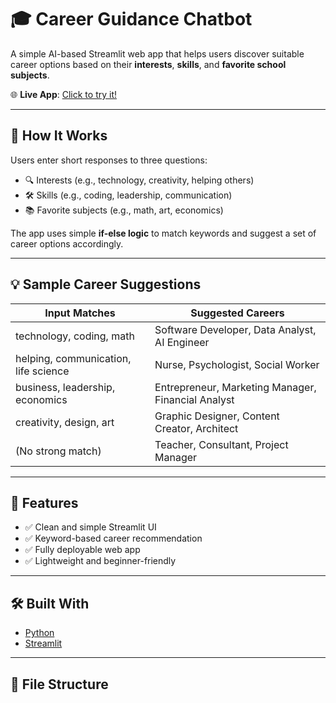 # 🎓 Career Guidance Chatbot

A simple AI-based Streamlit web app that helps users discover suitable career options based on their **interests**, **skills**, and **favorite school subjects**.

🌐 **Live App**: [Click to try it!](https://chatbot-st-coztuw6jswyny8uupbrdks.streamlit.app/)

---

## 🧠 How It Works

Users enter short responses to three questions:
- 🔍 Interests (e.g., technology, creativity, helping others)
- 🛠️ Skills (e.g., coding, leadership, communication)
- 📚 Favorite subjects (e.g., math, art, economics)

The app uses simple **if-else logic** to match keywords and suggest a set of career options accordingly.

---

## 💡 Sample Career Suggestions

| Input Matches                               | Suggested Careers                                      |
|--------------------------------------------|--------------------------------------------------------|
| technology, coding, math                   | Software Developer, Data Analyst, AI Engineer          |
| helping, communication, life science       | Nurse, Psychologist, Social Worker                    |
| business, leadership, economics            | Entrepreneur, Marketing Manager, Financial Analyst     |
| creativity, design, art                    | Graphic Designer, Content Creator, Architect           |
| (No strong match)                          | Teacher, Consultant, Project Manager                   |

---

## 🚀 Features

- ✅ Clean and simple Streamlit UI
- ✅ Keyword-based career recommendation
- ✅ Fully deployable web app
- ✅ Lightweight and beginner-friendly

---

## 🛠️ Built With

- [Python](https://www.python.org/)
- [Streamlit](https://streamlit.io/)

---

## 📁 File Structure


